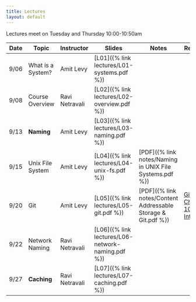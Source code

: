 ```yaml
---
title: Lectures
layout: default
---
```


Lectures meet on Tuesday and Thursday 10:00-10:50am


|Date   | Topic | Instructor | Slides| Notes | Reading |
|-------|-------|------------|-------|-------|------------|
| 9/06  | What is a System? | Amit Levy | [L01]({% link lectures/L01-systems.pdf %}) | | |
| 9/08  | Course Overview | Ravi Netravali | [L02]({% link lectures/L02-overview.pdf %}) | | |
| 9/13  | **Naming** | Amit Levy | [L03]({% link lectures/L03-naming.pdf %}) | | |
| 9/15  | Unix File System | Amit Levy   | [L04]({% link lectures/L04-unix-fs.pdf %}) | [PDF]({% link notes/Naming in UNIX File Systems.pdf %}) | |
| 9/20  | Git              | Amit Levy   | [L05]({% link lectures/L05-git.pdf %}) | [PDF]({% link notes/Content Addressable Storage & Git.pdf %}) | [Git Book Chapter 10: Git Internals](https://git-scm.com/book/en/v2/Git-Internals-Plumbing-and-Porcelain) |
| 9/22  | Network Naming   | Ravi Netravali | [L06]({% link lectures/L06-network-naming.pdf %})  | | |
| 9/27  | **Caching**      | Ravi Netravali | [L07]({% link lectures/L07-caching.pdf %}) | | |

<!--
| 2/17  | CPU Caching      | Amit Levy   | [L08]({% link lectures/L08-cpucache.pdf %})  | | |
| 2/22  | Web Caching      | Jennifer Rexford |[L09]({% link lectures/L09-cdn-caching.pdf %})  | | |
| 2/24  | NetCache (Research)   | Jennifer Rexford |[L10]({% link lectures/L10-NetCache.pdf %})   | | [NetCache: Balancing Key-Value Stores with Fast In-Network Caching]({% link readings/netcache.pdf %}) |
| 3/01 | **Layering** (in Networking)  | Jennifer Rexford |[L10]({% link lectures/L11-layering-networking.pdf %})   | | |
| 3/03 | The Cloud  | Amit Levy   | [L11]({% link lectures/L11-the-cloud.pdf %})  | | |
| 3/08 |  *SPRING BREAK*   | | | | |
| 3/10 |  *SPRING BREAK*   | | | | |
| 3/15 | "Hey, you, get off of my cloud" (Research) | Amit Levy   | [L12]({% link lectures/L12-hey-you.pdf %}) | | [Hey, you, get off my cloud: Exploring Information Leakage in Third-Party Compute Clouds]({% link readings/cloudsec.pdf %}) |
| 3/17 | **Resource Allocation** (Congestion Control)   | Jennifer Rexford | [L13]({% link lectures/L13-congestion.pdf %})  |
| 3/22 | Tock (Research)    | Amit Levy   | [L14]({% link lectures/L14-tock.pdf %})  | | [Multiprogrammming a 64kB Computer Safely and Efficiently]({% link readings/tock.pdf %}) |
| 3/24 | **Concurrency**   | Jennifer Rexford | [L15]({% link lectures/L15-concurrency-time.pdf %})   |
| 3/29 | Logical Time      | Amit Levy | [L16]({% link lectures/L16-more-time.pdf %})  | | |
| 3/31 | Consistency Models | Amit Levy | [L17]({% link lectures/L17-consistency.pdf %})  | | |
| 4/05 | **Access Control** | Amit Levy   | [L18]({% link lectures/L19-access-control.pdf %})  | | |
| 4/07 | ACLs & Capabilities | Amit Levy   | [L19]({% link lectures/L19-acl-capabilities.pdf %})   | | |
| 4/12 | Mandatory Access & Information Flow | Amit Levy | [L21]({% link lectures/L21-mac.pdf %}) | | |
| 4/14 | Network Access Control  | Jennifer Rexford   | [L21]({% link lectures/L21-nacl.pdf %})   |
| 4/19 | **Tying It All Together**    | Jennifer Rexford |[L22]({% link lectures/L23-wrapup.pdf %})   | | |
| 4/21 | **Ask Us Anything** | Amit Levy & Jennifer Rexford | | | No slides, come with your questions about systems. |
 
-->
